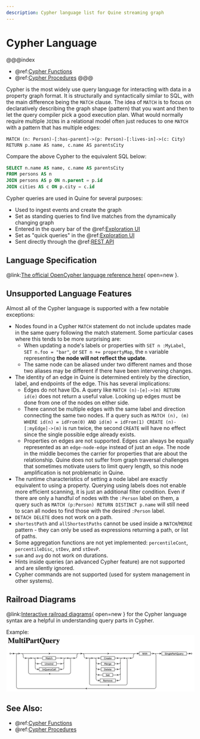 ```yaml
---
description: Cypher language list for Quine streaming graph
---
```

# Cypher Language

@@@index
* @ref:[Cypher Functions](cypher-functions.md)
* @ref:[Cypher Procedures](cypher-procedures.md)
@@@


Cypher is the most widely use query language for interacting with data in a property graph format. It is structurally and syntactically similar to SQL, with the main difference being the `MATCH` clause. The idea of `MATCH` is to focus on declaratively describing the graph shape (pattern) that you want and then to let the query compiler pick a good execution plan. What would normally require multiple `JOIN`s in a relational model often just reduces to one `MATCH` with a pattern that has multiple edges:

```cypher
MATCH (n: Person)-[:has-parent]->(p: Person)-[:lives-in]->(c: City)
RETURN p.name AS name, c.name AS parentsCity
```

Compare the above Cypher to the equivalent SQL below:

```sql
SELECT n.name AS name, c.name AS parentsCity
FROM persons AS n
JOIN persons AS p ON n.parent = p.id
JOIN cities AS c ON p.city = c.id
```

Cypher queries are used in Quine for several purposes:

  * Used to ingest events and create the graph
  * Set as standing queries to find live matches from the dynamically changing graph
  * Entered in the query bar of the @ref:[Exploration UI](../../core-concepts/exploration-ui.md)
  * Set as "quick queries" in the @ref:[Exploration UI](../../core-concepts/exploration-ui.md)
  * Sent directly through the @ref:[REST API](../rest-api.md)

## Language Specification
@link:[The official OpenCypher language reference here](https://s3.amazonaws.com/artifacts.opencypher.org/openCypher9.pdf){ open=new }.

## Unsupported Language Features
Almost all of the Cypher language is supported with a few notable exceptions:

* Nodes found in a Cypher `MATCH` statement do not include updates made in the same query following the match statement. Some particular cases where this tends to be more surprising are:
    * When updating a node's labels or properties with `SET n :MyLabel`, `SET n.foo = "bar"`, or `SET n += propertyMap`, the `n` variable representing **the node will not reflect the update**.
    * The same node can be aliased under two different names and those two aliases may be different if there have been intervening changes.
* The identity of an edge in Quine is determined entirely by the direction, label, and endpoints of the edge. This has several implications:
    * Edges do not have IDs. A query like `MATCH (n)-[e]->(m) RETURN id(e)` does not return a useful value. Looking up edges must be done from one of the nodes on either side.
    * There cannot be multiple edges with the same label and direction connecting the same two nodes. If a query such as `MATCH (n), (m) WHERE id(n) = idFrom(0) AND id(m) = idFrom(1) CREATE (n)-[:myEdge]->(m)` is run twice, the second `CREATE` will have no effect since the single possible edge already exists.
    * Properties on edges are not supported. Edges can always be equally represented as an `edge-node-edge` instead of just an `edge`. The node in the middle becomes the carrier for properties that are about the relationship. Quine does not suffer from graph traversal challenges that sometimes motivate users to limit query length, so this node amplification is not problematic in Quine.
* The runtime characteristics of setting a node label are exactly equivalent to using a property. Querying using labels does not enable more efficient scanning, it is just an additional filter condition. Even if there are only a handful of nodes with the `:Person` label on them, a query such as `MATCH (p:Person) RETURN DISTINCT p.name` will still need to scan all nodes to find those with the desired `:Person` label.
* `DETACH DELETE` does not work on a path.
* `shortestPath` and `allShortestPaths` cannot be used inside a `MATCH`/`MERGE` pattern - they can only be used as expressions returning a path, or list of paths.
* Some aggregation functions are not yet implemented: `percentileCont`, `percentileDisc`, `stDev`, and `stDevP`. 
* `sum` and `avg` do not work on durations.
* Hints inside queries (an advanced Cypher feature) are not supported and are silently ignored.
* Cypher commands are not supported (used for system management in other systems).

## Railroad Diagrams
@link:[Interactive railroad diagrams](https://s3.amazonaws.com/artifacts.opencypher.org/M18/railroad/Cypher.html){ open=new } for the Cypher language syntax are a helpful in understanding query parts in Cypher. 

Example:
![cypher railroad](cypher-MultiPartQuery-railroad-diagram.png)
## See Also:
* @ref:[Cypher Functions](cypher-functions.md)
* @ref:[Cypher Procedures](cypher-procedures.md)
